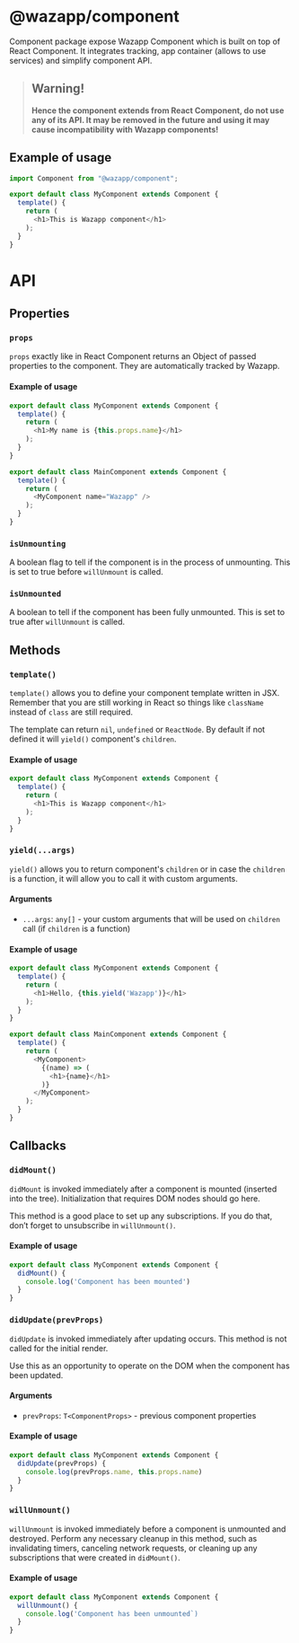 # @wazapp/component

Component package expose Wazapp Component which is built on top of React Component. It integrates tracking, app container (allows to use services) and simplify component API.

> ## Warning!
> **Hence the component extends from React Component, do not use any of its API. It may be removed in the future and using it may cause incompatibility with Wazapp components!**

## Example of usage

```typescript
import Component from "@wazapp/component";

export default class MyComponent extends Component {
  template() {
    return (
      <h1>This is Wazapp component</h1>
    );
  }
}
```

# API

## Properties

### `props`

`props` exactly like in React Component returns an Object of passed properties to the component. They are automatically tracked by Wazapp.

#### Example of usage

```typescript
export default class MyComponent extends Component {
  template() {
    return (
      <h1>My name is {this.props.name}</h1>
    );
  }
}

export default class MainComponent extends Component {
  template() {
    return (
      <MyComponent name="Wazapp" />
    );
  }
}
```

### `isUnmounting`

A boolean flag to tell if the component is in the process of unmounting. This is set to true before `willUnmount` is called.

### `isUnmounted`

A boolean to tell if the component has been fully unmounted. This is set to true after `willUnmount` is called.

## Methods

### `template()`

`template()` allows you to define your component template written in JSX. Remember that you are still working in React so things like `className` instead of `class` are still required.

The template can return `nil`, `undefined` or `ReactNode`. By default if not defined it will `yield()` component's `children`.

#### Example of usage

```typescript
export default class MyComponent extends Component {
  template() {
    return (
      <h1>This is Wazapp component</h1>
    );
  }
}
```

### `yield(...args)`

`yield()` allows you to return component's `children` or in case the `children` is a function, it will allow you to call it with custom arguments.

#### Arguments
- `...args`: `any[]` - your custom arguments that will be used on `children` call (if `children` is a function)

#### Example of usage

```typescript
export default class MyComponent extends Component {
  template() {
    return (
      <h1>Hello, {this.yield('Wazapp')}</h1>
    );
  }
}

export default class MainComponent extends Component {
  template() {
    return (
      <MyComponent>
        {(name) => (
          <h1>{name}</h1>
        )}
      </MyComponent>
    );
  }
}
```

## Callbacks

### `didMount()`

`didMount` is invoked immediately after a component is mounted (inserted into the tree). Initialization that requires DOM nodes should go here.

This method is a good place to set up any subscriptions. If you do that, don’t forget to unsubscribe in `willUnmount()`.

#### Example of usage

```typescript
export default class MyComponent extends Component {
  didMount() {
    console.log('Component has been mounted')
  }
}
```

### `didUpdate(prevProps)`

`didUpdate` is invoked immediately after updating occurs. This method is not called for the initial render.

Use this as an opportunity to operate on the DOM when the component has been updated.

#### Arguments
- `prevProps`: `T<ComponentProps>` - previous component properties

#### Example of usage

```typescript
export default class MyComponent extends Component {
  didUpdate(prevProps) {
    console.log(prevProps.name, this.props.name)
  }
}
```

### `willUnmount()`

`willUnmount` is invoked immediately before a component is unmounted and destroyed. Perform any necessary cleanup in this method, such as invalidating timers, canceling network requests, or cleaning up any subscriptions that were created in `didMount()`.

#### Example of usage

```typescript
export default class MyComponent extends Component {
  willUnmount() {
    console.log('Component has been unmounted`)
  }
}
```
